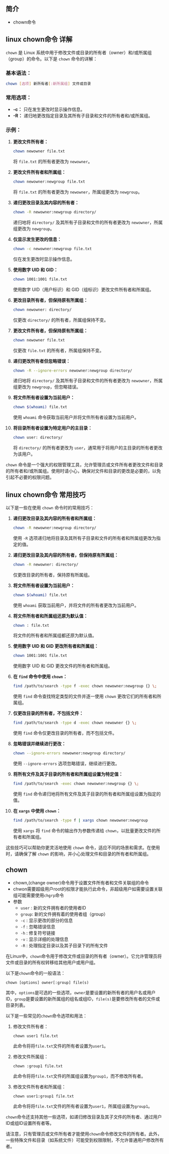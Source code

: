 ## 简介

+ chown命令

## linux chown命令 详解

`chown` 是 Linux 系统中用于修改文件或目录的所有者（owner）和/或所属组（group）的命令。以下是 `chown` 命令的详解：

### 基本语法：

```bash
chown [选项] 新所有者[:新所属组] 文件或目录
```

### 常用选项：

- **-c：** 只在发生更改时显示操作信息。
- **-R：** 递归地更改指定目录及其所有子目录和文件的所有者和/或所属组。

### 示例：

1. **更改文件所有者：**
   ```bash
   chown newowner file.txt
   ```
   将 `file.txt` 的所有者更改为 `newowner`。

2. **更改文件所有者和所属组：**
   ```bash
   chown newowner:newgroup file.txt
   ```
   将 `file.txt` 的所有者更改为 `newowner`，所属组更改为 `newgroup`。

3. **递归更改目录及其内容的所有者：**
   ```bash
   chown -R newowner:newgroup directory/
   ```
   递归地将 `directory/` 及其所有子目录和文件的所有者更改为 `newowner`，所属组更改为 `newgroup`。

4. **仅显示发生更改的信息：**
   ```bash
   chown -c newowner:newgroup file.txt
   ```
   仅在发生更改时显示操作信息。

5. **使用数字 UID 和 GID：**
   ```bash
   chown 1001:1001 file.txt
   ```
   使用数字 UID（用户标识）和 GID（组标识）更改文件所有者和所属组。

6. **更改目录所有者，但保持原有所属组：**
   ```bash
   chown newowner: directory/
   ```
   仅更改 `directory/` 的所有者，所属组保持不变。

7. **更改文件所有者，但保持原有所属组：**
   ```bash
   chown newowner file.txt
   ```
   仅更改 `file.txt` 的所有者，所属组保持不变。

8. **递归更改所有者但忽略错误：**
   ```bash
   chown -R --ignore-errors newowner:newgroup directory/
   ```
   递归地将 `directory/` 及其所有子目录和文件的所有者更改为 `newowner`，所属组更改为 `newgroup`，但忽略错误。

9. **将文件所有者设置为当前用户：**
   ```bash
   chown $(whoami) file.txt
   ```
   使用 `whoami` 命令获取当前用户并将文件所有者设置为当前用户。

10. **将目录所有者设置为特定用户的主目录：**
    ```bash
    chown user: directory/
    ```
    将 `directory/` 的所有者更改为 `user`，通常用于将用户的主目录的所有者更改为该用户。

`chown` 命令是一个强大的权限管理工具，允许管理员或文件所有者更改文件和目录的所有者和/或所属组。使用时请小心，确保对文件和目录的更改是必要的，以免引起不必要的权限问题。

## linux chown命令 常用技巧

以下是一些在使用 `chown` 命令时的常用技巧：

1. **递归更改目录及其内容的所有者和所属组：**
   ```bash
   chown -R newowner:newgroup directory/
   ```
   使用 `-R` 选项递归地将目录及其所有子目录和文件的所有者和所属组更改为指定的值。

2. **递归更改目录及其内容的所有者，但保持原有所属组：**
   ```bash
   chown -R newowner: directory/
   ```
   仅更改目录的所有者，保持原有所属组。

3. **将文件所有者设置为当前用户：**
   ```bash
   chown $(whoami) file.txt
   ```
   使用 `whoami` 获取当前用户，并将文件的所有者更改为当前用户。

4. **将文件所有者和所属组还原为默认值：**
   ```bash
   chown : file.txt
   ```
   将文件的所有者和所属组都还原为默认值。

5. **使用数字 UID 和 GID 更改所有者和所属组：**
   ```bash
   chown 1001:1001 file.txt
   ```
   使用数字 UID 和 GID 更改文件的所有者和所属组。

6. **在 `find` 命令中使用 `chown`：**
   ```bash
   find /path/to/search -type f -exec chown newowner:newgroup {} \;
   ```
   使用 `find` 命令查找特定类型的文件并逐一使用 `chown` 更改它们的所有者和所属组。

7. **仅更改目录的所有者，不包括文件：**
   ```bash
   find /path/to/search -type d -exec chown newowner {} \;
   ```
   使用 `find` 命令仅更改目录的所有者，而不包括文件。

8. **忽略错误并继续进行更改：**
   ```bash
   chown --ignore-errors newowner:newgroup directory/
   ```
   使用 `--ignore-errors` 选项忽略错误，继续进行更改。

9. **将所有文件及其子目录的所有者和所属组设置为特定值：**
   ```bash
   find /path/to/search -exec chown newowner:newgroup {} \;
   ```
   使用 `find` 命令递归地将所有文件及其子目录的所有者和所属组设置为指定的值。

10. **在 `xargs` 中使用 `chown`：**
    ```bash
    find /path/to/search -type f | xargs chown newowner:newgroup
    ```
    使用 `xargs` 将 `find` 命令的输出作为参数传递给 `chown`，以批量更改文件的所有者和所属组。

这些技巧可以帮助你更灵活地使用 `chown` 命令，适应不同的场景和需求。在使用时，请确保了解 `chown` 的影响，并小心处理文件和目录的所有者和所属组。

## chown  

+ chown,(change owner)命令用于设置文件所有者和文件关联组的命令
+ chwon需要超级用户root的权限才能执行此命令，非超级用户如需要设置关联组可能需要使用`chgrp`命令
+ 参数
  + `user` : 新的文件拥有者的使用者ID
  + `group`: 新的文件拥有着的使用者组（group）
  + `-c`   : 显示更改的部分的信息
  + `-f`   : 忽略错误信息
  + `-h`   : 修复符号链接
  + `-v`   : 显示详细的处理信息
  + `-R`   : 处理指定目录以及其子目录下的所有文件
 
在Linux中，`chown`命令用于修改文件或目录的所有者（owner）。它允许管理员将文件或目录的所有权转移给其他用户或用户组。

以下是`chown`命令的一般语法：

```
chown [options] owner[:group] file(s)
```

其中，`options`是可选的一些选项，`owner`是要设置的新所有者的用户名或用户ID，`group`是要设置的新所属组的组名或组ID，`file(s)`是要修改所有者的文件或目录列表。

以下是一些常见的`chown`命令选项和用法：

1. 修改文件所有者：
   ```
   chown user1 file.txt
   ```

   此命令将将`file.txt`文件的所有者设置为`user1`。

2. 修改文件所属组：
   ```
   chown :group1 file.txt
   ```

   此命令将将`file.txt`文件的所属组设置为`group1`，而不修改所有者。

3. 修改文件所有者和所属组：
   ```
   chown user1:group1 file.txt
   ```

   此命令将将`file.txt`文件的所有者设置为`user1`，所属组设置为`group1`。

`chown`命令还支持其他一些选项，如递归修改目录及其子文件的所有者、通过用户ID或组ID设置所有者等。

请注意，只有管理员或文件所有者才能使用`chown`命令修改文件的所有者。此外，一些特殊文件和目录（如系统文件）可能受到权限限制，不允许普通用户修改所有者。
